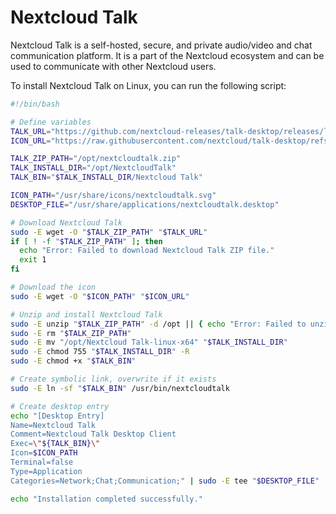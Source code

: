 # Nextcloud Talk

Nextcloud Talk is a self-hosted, secure, and private audio/video and chat communication platform. It is a part of the Nextcloud ecosystem and can be used to communicate with other Nextcloud users.

To install Nextcloud Talk on Linux, you can run the following script:

```bash
#!/bin/bash

# Define variables
TALK_URL="https://github.com/nextcloud-releases/talk-desktop/releases/latest/download/Nextcloud.Talk-linux-x64.zip"
ICON_URL="https://raw.githubusercontent.com/nextcloud/talk-desktop/refs/heads/main/img/talk-icon-rounded-spaced.svg"

TALK_ZIP_PATH="/opt/nextcloudtalk.zip"
TALK_INSTALL_DIR="/opt/NextcloudTalk"
TALK_BIN="$TALK_INSTALL_DIR/Nextcloud Talk"

ICON_PATH="/usr/share/icons/nextcloudtalk.svg"
DESKTOP_FILE="/usr/share/applications/nextcloudtalk.desktop"

# Download Nextcloud Talk
sudo -E wget -O "$TALK_ZIP_PATH" "$TALK_URL"
if [ ! -f "$TALK_ZIP_PATH" ]; then
  echo "Error: Failed to download Nextcloud Talk ZIP file."
  exit 1
fi

# Download the icon
sudo -E wget -O "$ICON_PATH" "$ICON_URL"

# Unzip and install Nextcloud Talk
sudo -E unzip "$TALK_ZIP_PATH" -d /opt || { echo "Error: Failed to unzip Nextcloud Talk."; exit 1; }
sudo -E rm "$TALK_ZIP_PATH"
sudo -E mv "/opt/Nextcloud Talk-linux-x64" "$TALK_INSTALL_DIR"
sudo -E chmod 755 "$TALK_INSTALL_DIR" -R
sudo -E chmod +x "$TALK_BIN"

# Create symbolic link, overwrite if it exists
sudo -E ln -sf "$TALK_BIN" /usr/bin/nextcloudtalk

# Create desktop entry
echo "[Desktop Entry]
Name=Nextcloud Talk
Comment=Nextcloud Talk Desktop Client
Exec=\"${TALK_BIN}\"
Icon=$ICON_PATH
Terminal=false
Type=Application
Categories=Network;Chat;Communication;" | sudo -E tee "$DESKTOP_FILE"

echo "Installation completed successfully."

```
